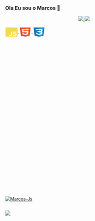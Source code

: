 ### Ola Eu sou o Marcos 👋
<div align="center">
  <a href="https://github.com/cosmar12">
  <img height="170em" src="https://github-readme-stats.vercel.app/api?username=cosmar12&show_icons=true&theme=vision-friendly-dark&include_all_commits=true&count_private=true"/>
  <img height="170em" src="https://github-readme-stats.vercel.app/api/top-langs/?username=cosmar12&layout=compact&langs_count=7&theme=vision-friendly-dark"/>
</div>
  
 <div style="display: inline_block"><br>
  <img align="center" alt="Marcos-Js" height="30" width="40" src="https://raw.githubusercontent.com/devicons/devicon/master/icons/javascript/javascript-plain.svg">
  <img align="center" alt="Marcos-HTML" height="30" width="40" src="https://raw.githubusercontent.com/devicons/devicon/master/icons/html5/html5-original.svg">
  <img align="center" alt="Marcos-CSS" height="30" width="40" src="https://raw.githubusercontent.com/devicons/devicon/master/icons/css3/css3-original.svg">
  <svg viewBox="0 0 128 128">
  <img align="center" alt="Marcos-Js" height="30" width="40" src="https://cdn.jsdelivr.net/gh/devicons/devicon/icons/cplusplus/cplusplus-original.svg" />
</div>
 
   ##
   
 <div>
   <a href="https://www.linkedin.com/in/marcos-antonio-ti/" target="_blank"><img src="https://img.shields.io/badge/-LinkedIn-%230077B5?style=for-the-badge&logo=linkedin&logoColor=white" target="_blank"></a>
 
 </div>


